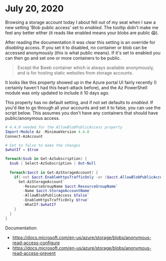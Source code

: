 # July 20, 2020

Browsing a storage account today I about fell out of my seat when I saw a new setting 'Blob public access' set to _enabled_.  The tooltip didn't make me feel any better either (it reads like enabled means your blobs are public :scream:).

After reading the documentation it was clear this setting is an override for _disabling_ access.  If you set it to disabled, no container or blob can be accessed anonymously (this is what public means).  If it's set to enabled you can then go and set one or more containers to be public.

> Except the $web container which is always available anonymously, and is for hosting static websites from storage accounts.

It looks like this property showed up in the Azure portal UI fairly recently (I certainly haven't had this heart-attack before), and the Az PowerShell module was only updated to include it 10 days ago.

This property has no default setting, and if not set defaults to _enabled_.  If you'd like to go through all your accounts and set it to false, you can use the script below.  This assumes you don't have any containers that should have public/anonymous access.

```powershell
# 4.4.0 needed for the AllowBlobPublicAccess property
Import-Module Az -MinimumVersion 4.4.0 
Connect-AzAccount

# Set to false to make the changes
$whatIf = $true

foreach($sub in Get-AzSubscription) {
  $sub | Select-AzSubscription | Out-Null
  
  foreach($acct in Get-AzStorageAccount) {
    if(-not $acct.EnableHttpsTrafficOnly -or ($acct.AllowBlobPublicAccess ?? $true)) {
      Set-AzStorageAccount`
        -ResourceGroupName $acct.ResourceGroupName`
        -Name $acct.StorageAccountName`
        -AllowBlobPublicAccess $false`
        -EnableHttpsTrafficOnly $true`
        -WhatIf:$whatIf
    }
  }
}
```

Documentation:
- https://docs.microsoft.com/en-us/azure/storage/blobs/anonymous-read-access-configure
- https://docs.microsoft.com/en-us/azure/storage/blobs/anonymous-read-access-prevent